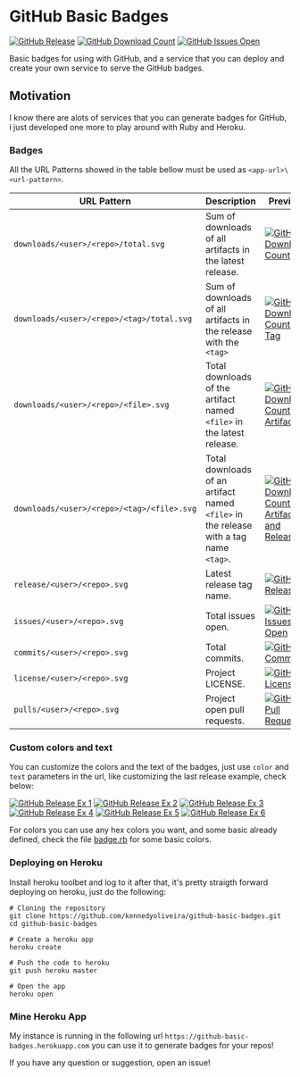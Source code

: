 # GitHub Basic Badges

[![GitHub Release](https://github-basic-badges.herokuapp.com/release/kennedyoliveira/github-basic-badges.svg)]()
[![GitHub Download Count](https://github-basic-badges.herokuapp.com/downloads/kennedyoliveira/github-basic-badges/total.svg)]()
[![GitHub Issues Open](https://github-basic-badges.herokuapp.com/issues/kennedyoliveira/github-basic-badges.svg)]()

Basic badges for using with GitHub, and a service that you can deploy and create your own service to serve the GitHub badges.

## Motivation

I know there are alots of services that you can generate badges for GitHub, i just developed one more to play around with Ruby and Heroku.

### Badges

All the URL Patterns showed in the table bellow must be used as `<app-url>\<url-pattern>`.

| URL Pattern | Description | Preview |
| ----------- | ----------- | ------- |
| `downloads/<user>/<repo>/total.svg` | Sum of downloads of all artifacts in the latest release. | [![GitHub Download Count](https://github-basic-badges.herokuapp.com/downloads/kennedyoliveira/github-basic-badges/total.svg)]() |
| `downloads/<user>/<repo>/<tag>/total.svg` | Sum of downloads of all artifacts in the release with the `<tag>` | [![GitHub Download Count By Tag](https://github-basic-badges.herokuapp.com/downloads/kennedyoliveira/github-basic-badges/v1.0.0/total.svg)]() |
| `downloads/<user>/<repo>/<file>.svg` | Total downloads of the artifact named `<file>` in the latest release. | [![GitHub Download Count By Artifact](https://github-basic-badges.herokuapp.com/downloads/kennedyoliveira/github-basic-badges/dummy.txt.svg)]() |
| `downloads/<user>/<repo>/<tag>/<file>.svg` | Total downloads of an artifact named `<file>` in the release with a tag name `<tag>`. | [![GitHub Download Count By Artifact and Release](https://github-basic-badges.herokuapp.com/downloads/kennedyoliveira/github-basic-badges/v1.0.0/dummy.txt.svg)]() |
| `release/<user>/<repo>.svg` | Latest release tag name. | [![GitHub Release](https://github-basic-badges.herokuapp.com/release/kennedyoliveira/github-basic-badges.svg)]() |
| `issues/<user>/<repo>.svg` | Total issues open. | [![GitHub Issues Open](https://github-basic-badges.herokuapp.com/issues/kennedyoliveira/github-basic-badges.svg)]() |
| `commits/<user>/<repo>.svg` | Total commits. | [![GitHub Commits](https://github-basic-badges.herokuapp.com/commits/kennedyoliveira/github-basic-badges.svg)]() |
| `license/<user>/<repo>.svg` | Project LICENSE. | [![GitHub License](https://github-basic-badges.herokuapp.com/license/kennedyoliveira/github-basic-badges.svg)]() |
| `pulls/<user>/<repo>.svg` | Project open pull requests. | [![GitHub Pull Requests](https://github-basic-badges.herokuapp.com/pulls/kennedyoliveira/github-basic-badges.svg)]() |

### Custom colors and text

You can customize the colors and the text of the badges, just use `color` and `text` parameters in the url, like customizing the last release example, check below:

[![GitHub Release Ex 1](https://github-basic-badges.herokuapp.com/release/kennedyoliveira/github-basic-badges.svg?color=blue&text=last--release)]()
[![GitHub Release Ex 2](https://github-basic-badges.herokuapp.com/release/kennedyoliveira/github-basic-badges.svg?color=orange)]()
[![GitHub Release Ex 3](https://github-basic-badges.herokuapp.com/release/kennedyoliveira/github-basic-badges.svg?text=final--release)]()
[![GitHub Release Ex 4](https://github-basic-badges.herokuapp.com/release/kennedyoliveira/github-basic-badges.svg?color=green)]()
[![GitHub Release Ex 5](https://github-basic-badges.herokuapp.com/release/kennedyoliveira/github-basic-badges.svg?color=yellow)]()
[![GitHub Release Ex 6](https://github-basic-badges.herokuapp.com/release/kennedyoliveira/github-basic-badges.svg?9900ff)]()

For colors you can use any hex colors you want, and some basic already defined, check the file [badge.rb](https://github.com/kennedyoliveira/github-basic-badges/blob/master/badges/badge.rb) for some basic colors.

### Deploying on Heroku

Install heroku toolbet and log to it after that, it's pretty straigth forward deploying on heroku, just do the following:

````
# Cloning the repository
git clone https://github.com/kennedyoliveira/github-basic-badges.git
cd github-basic-badges

# Create a heroku app
heroku create

# Push the code to heroku
git push heroku master

# Open the app
heroku open
````

### Mine Heroku App

My instance is running in the following url `https://github-basic-badges.herokuapp.com` you can use it to generate badges for your repos!

If you have any question or suggestion, open an issue!